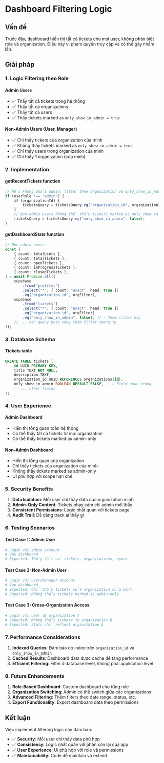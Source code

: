 # Dashboard Filtering Logic

## Vấn đề

Trước đây, dashboard hiển thị tất cả tickets cho mọi user, không phân biệt role và organization. Điều này vi phạm quyền truy cập và có thể gây nhầm lẫn.

## Giải pháp

### 1. **Logic Filtering theo Role**

#### Admin Users
- ✅ Thấy tất cả tickets trong hệ thống
- ✅ Thấy tất cả organizations
- ✅ Thấy tất cả users
- ✅ Thấy tickets marked as `only_show_in_admin = true`

#### Non-Admin Users (User, Manager)
- ✅ Chỉ thấy tickets của organization của mình
- ✅ Không thấy tickets marked as `only_show_in_admin = true`
- ✅ Chỉ thấy users trong organization của mình
- ✅ Chỉ thấy 1 organization (của mình)

### 2. **Implementation**

#### getRecentTickets function
```typescript
// Nếu không phải admin, filter theo organization và only_show_in_admin
if (userRole !== "admin") {
    if (organizationId) {
        ticketsQuery = ticketsQuery.eq("organization_id", organizationId);
    }
    // Non-admin users không thể thấy tickets marked as only_show_in_admin
    ticketsQuery = ticketsQuery.eq("only_show_in_admin", false);
}
```

#### getDashboardStats function
```typescript
// Non-admin users
const [
    { count: totalUsers },
    { count: totalTickets },
    { count: openTickets },
    { count: inProgressTickets },
    { count: closedTickets },
] = await Promise.all([
    supabase
        .from("profiles")
        .select("*", { count: "exact", head: true })
        .eq("organization_id", orgFilter),
    supabase
        .from("tickets")
        .select("*", { count: "exact", head: true })
        .eq("organization_id", orgFilter)
        .eq("only_show_in_admin", false), // ← Thêm filter này
    // ... các query khác cũng thêm filter tương tự
]);
```

### 3. **Database Schema**

#### Tickets table
```sql
CREATE TABLE tickets (
    id UUID PRIMARY KEY,
    title TEXT NOT NULL,
    description TEXT,
    organization_id UUID REFERENCES organizations(id),
    only_show_in_admin BOOLEAN DEFAULT FALSE, -- ← Field quan trọng
    -- ... other fields
);
```

### 4. **User Experience**

#### Admin Dashboard
- Hiển thị tổng quan toàn hệ thống
- Có thể thấy tất cả tickets từ mọi organization
- Có thể thấy tickets marked as admin-only

#### Non-Admin Dashboard
- Hiển thị tổng quan của organization
- Chỉ thấy tickets của organization của mình
- Không thấy tickets marked as admin-only
- UI phù hợp với scope hạn chế

### 5. **Security Benefits**

1. **Data Isolation**: Mỗi user chỉ thấy data của organization mình
2. **Admin-Only Content**: Tickets nhạy cảm chỉ admin mới thấy
3. **Consistent Permissions**: Logic nhất quán với tickets page
4. **Audit Trail**: Dễ dàng track ai thấy gì

### 6. **Testing Scenarios**

#### Test Case 1: Admin User
```bash
# Login với admin account
# Vào dashboard
# Expected: Thấy tất cả tickets, organizations, users
```

#### Test Case 2: Non-Admin User
```bash
# Login với user/manager account
# Vào dashboard
# Expected: Chỉ thấy tickets của organization của mình
# Expected: Không thấy tickets marked as admin-only
```

#### Test Case 3: Cross-Organization Access
```bash
# Login với user từ organization A
# Expected: Không thấy tickets từ organization B
# Expected: Stats chỉ reflect organization A
```

### 7. **Performance Considerations**

1. **Indexed Queries**: Đảm bảo có index trên `organization_id` và `only_show_in_admin`
2. **Cached Results**: Dashboard data được cache để tăng performance
3. **Efficient Filtering**: Filter ở database level, không phải application level

### 8. **Future Enhancements**

1. **Role-Based Dashboard**: Custom dashboard cho từng role
2. **Organization Switching**: Admin có thể switch giữa các organizations
3. **Advanced Filtering**: Thêm filters theo date range, status, etc.
4. **Export Functionality**: Export dashboard data theo permissions

## Kết luận

Việc implement filtering logic này đảm bảo:
- ✅ **Security**: Mỗi user chỉ thấy data phù hợp
- ✅ **Consistency**: Logic nhất quán với phần còn lại của app
- ✅ **User Experience**: UI phù hợp với role và permissions
- ✅ **Maintainability**: Code dễ maintain và extend 